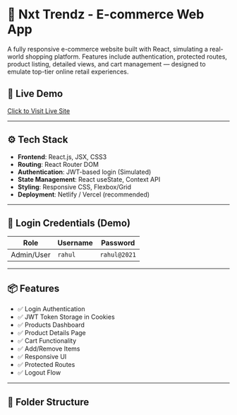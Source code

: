 # 🛒 Nxt Trendz - E-commerce Web App

A fully responsive e-commerce website built with React, simulating a real-world shopping platform. Features include authentication, protected routes, product listing, detailed views, and cart management — designed to emulate top-tier online retail experiences.

## 🚀 Live Demo

[Click to Visit Live Site](https://nxt-trendz-ecommerce.netlify.app) <!-- Replace with actual link if deployed -->

---

## ⚙️ Tech Stack

- **Frontend**: React.js, JSX, CSS3
- **Routing**: React Router DOM
- **Authentication**: JWT-based login (Simulated)
- **State Management**: React useState, Context API
- **Styling**: Responsive CSS, Flexbox/Grid
- **Deployment**: Netlify / Vercel (recommended)

---

## 🔐 Login Credentials (Demo)

| Role    | Username | Password |
|---------|----------|----------|
| Admin/User | `rahul`  | `rahul@2021` |

---

## 📦 Features

- ✅ Login Authentication
- ✅ JWT Token Storage in Cookies
- ✅ Products Dashboard
- ✅ Product Details Page
- ✅ Cart Functionality
- ✅ Add/Remove Items
- ✅ Responsive UI
- ✅ Protected Routes
- ✅ Logout Flow

---

## 🧩 Folder Structure

